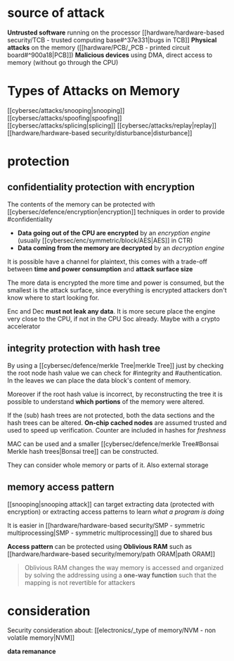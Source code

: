 # source of attack
**Untrusted software** running on the processor [[hardware/hardware-based security/TCB - trusted computing base#^37e331|bugs in TCB]]
**Physical attacks** on the memory ([[hardware/PCB/_PCB - printed circuit board#^900a18|PCB]])
**Malicious devices** using DMA, direct access to memory (without go through the CPU)



# Types of Attacks on Memory
[[cybersec/attacks/snooping|snooping]]
[[cybersec/attacks/spoofing|spoofing]]
[[cybersec/attacks/splicing|splicing]]
[[cybersec/attacks/replay|replay]]
[[hardware/hardware-based security/disturbance|disturbance]]


# protection

## confidentiality protection with encryption

The contents of the memory can be protected with [[cybersec/defence/encryption|encryption]] techniques in order to provide #confidentiality 

- **Data going out of the CPU are encrypted** by an *encryption engine* (usually [[cybersec/enc/symmetric/block/AES|AES]] in CTR)
- **Data coming from the memory are decrypted** by an *decryption engine* 

It is possible have a channel for plaintext, this comes with a trade-off between **time and power consumption** and **attack surface size**

The more data is encrypted the more time and power is consumed, but the smallest is the attack surface, since everything is encrypted attackers don't know where to start looking for.

Enc and Dec **must not leak any data**. It is more secure place the engine very close to the CPU, if not in the CPU Soc already. Maybe with a crypto accelerator

## integrity protection with hash tree
By using a [[cybersec/defence/merkle Tree|merkle Tree]] just by checking the root node hash value we can check for #integrity and #authentication. 
In the leaves we can place the data block's content of memory.

Moreover if the root hash value is incorrect, by reconstructing the tree it is possible to understand **which portions** of the memory were altered.

If the (sub) hash trees are not protected, both the data sections and the hash trees can be altered. **On-chip cached nodes** are assumed trusted and used to speed up verification. Counter are included in hashes for *freshness*   

MAC can be used and a smaller [[cybersec/defence/merkle Tree#Bonsai Merkle hash trees|Bonsai tree]] can be constructed.

They can consider whole memory or parts of it. Also external storage


## memory access pattern 
[[snooping|snooping attack]] can target extracting data (protected with encryption) or extracting access patterns to learn *what a program is doing*

It is easier in [[hardware/hardware-based security/SMP - symmetric multiprocessing|SMP - symmetric multiprocessing]] due to shared bus

**Access pattern** can be protected using **Oblivious RAM** such as [[hardware/hardware-based security/memory/path ORAM|path ORAM]]

> Oblivious RAM changes the way memory is accessed and organized by solving the addressing using a **one-way function** such that the mapping is not revertible for attackers



# consideration 
Security consideration about: [[electronics/_type of memory/NVM - non volatile memory|NVM]] 

**data remanance**
